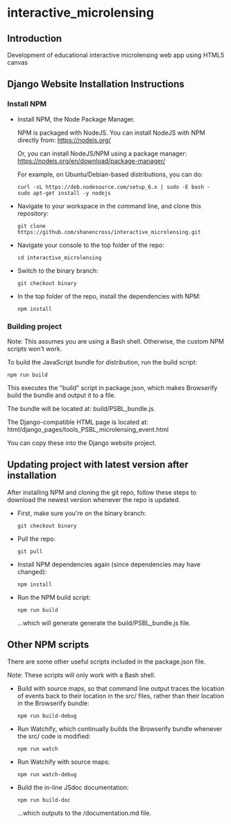 # interactive_microlensing

## Introduction

Development of educational interactive microlensing web app using HTML5 canvas

## Django Website Installation Instructions

### Install NPM

* Install NPM, the Node Package Manager.

  NPM is packaged with NodeJS. You can install NodeJS with NPM directly from:
  https://nodejs.org/

  Or, you can install NodeJS/NPM using a package manager:
  https://nodejs.org/en/download/package-manager/

  For example, on Ubuntu/Debian-based distributions, you can do:
  ```
  curl -sL https://deb.nodesource.com/setup_6.x | sudo -E bash -
  sudo apt-get install -y nodejs
  ```

* Navigate to your workspace in the command line, and clone this repository:
  ```
  git clone https://github.com/shanencross/interactive_microlensing.git
  ```

* Navigate your console to the top folder of the repo:
  ```
  cd interactive_microlensing
  ```

* Switch to the binary branch:
  ```
  git checkout binary
  ```

* In the top folder of the repo, install the dependencies with NPM:
  ```
  npm install
  ```

### Building project

Note: This assumes you are using a Bash shell. Otherwise, the custom NPM
scripts won't work.

To build the JavaScript bundle for distribution, run the build script:
```
npm run build
```
This executes the "build" script in package.json, which makes Browserify build
the bundle and output it to a file.

The bundle will be located at:
build/PSBL_bundle.js.

The Django-compatible HTML page is located at:
html/django_pages/tools_PSBL_microlensing_event.html

You can copy these into the Django website project.

## Updating project with latest version after installation

After installing NPM and cloning the git repo, follow these steps to download
the newest version whenever the repo is updated.

* First, make sure you're on the binary branch:
  ```
  git checkout binary
  ```

* Pull the repo:
  ```
  git pull
  ```

* Install NPM dependencies again (since dependencies may have changed):
  ```
  npm install
  ```

* Run the NPM build script:
  ```
  npm run build
  ```
  ...which will generate generate the build/PSBL_bundle.js file.

## Other NPM scripts

There are some other useful scripts included in the package.json file.

Note: These scripts will only work with a Bash shell.

* Build with source maps, so that command line output traces the location of
  events back to their location in the src/ files, rather than their location
  in the Browserify bundle:
  ```
  npm run build-debug
  ```

* Run Watchify, which continually builds the Browserify bundle whenever the
  src/ code is modified:
  ```
  npm run watch
  ```
* Run Watchify with source maps:
  ```
  npm run watch-debug
  ```
* Build the in-line JSdoc documentation:
  ```
  npm run build-doc
  ```
  ...which outputs to the /documentation.md file.
